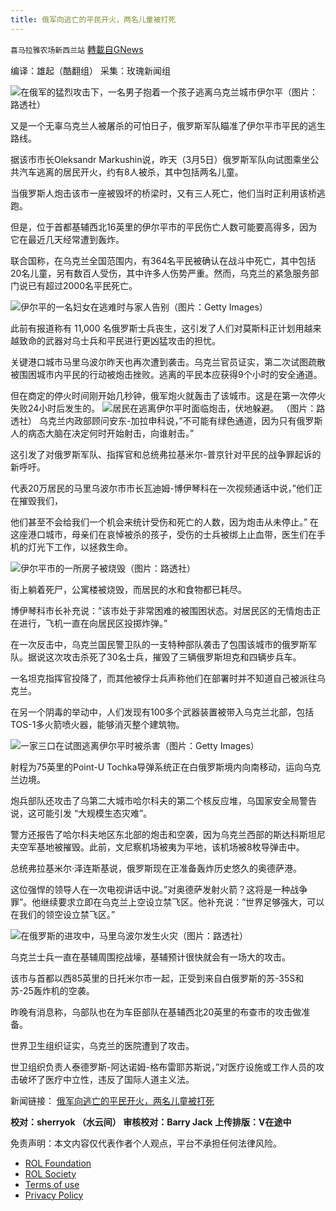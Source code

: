 ```yaml
---
title: 俄军向逃亡的平民开火，两名儿童被打死
---
```

`喜马拉雅农场新西兰站` [轉載自GNews](https://gnews.org/zh-hans/2124959/)

编译：雄起（酷翻组）
采集：玫瑰新闻组

![](https://assets.gnews.org/wp-content/uploads/2022/03/30893-1.jpg)在俄军的猛烈攻击下，一名男子抱着一个孩子逃离乌克兰城市伊尔平（图片：路透社）

又是一个无辜乌克兰人被屠杀的可怕日子，俄罗斯军队瞄准了伊尔平市平民的逃生路线。

据该市市长Oleksandr Markushin说，昨天（3月5日）俄罗斯军队向试图乘坐公共汽车逃离的居民开火，约有8人被杀，其中包括两名儿童。

当俄罗斯人炮击该市一座被毁坏的桥梁时，又有三人死亡，他们当时正利用该桥逃跑。

但是，位于首都基辅西北16英里的伊尔平市的平民伤亡人数可能要高得多，因为它在最近几天经常遭到轰炸。

联合国称，在乌克兰全国范围内，有364名平民被确认在战斗中死亡，其中包括20名儿童，另有数百人受伤，其中许多人伤势严重。然而，乌克兰的紧急服务部门说已有超过2000名平民死亡。

![](https://assets.gnews.org/wp-content/uploads/2022/03/30894-1.jpg)伊尔平的一名妇女在逃难时与家人告别（图片：Getty Images）

此前有报道称有 11,000 名俄罗斯士兵丧生，这引发了人们对莫斯科正计划用越来越致命的武器对乌士兵和平民进行更凶猛攻击的担忧。

关键港口城市马里乌波尔昨天也再次遭到袭击。乌克兰官员证实，第二次试图疏散被围困城市内平民的行动被炮击挫败。逃离的平民本应获得9个小时的安全通道。

但在商定的停火时间刚开始几秒钟，俄军炮火就轰击了该城市。这是在第一次停火失败24小时后发生的。
![](https://assets.gnews.org/wp-content/uploads/2022/03/30895-1.jpg)居民在逃离伊尔平时面临炮击，伏地躲避。 （图片：路透社）
乌克兰内政部顾问安东-加拉申科说，”不可能有绿色通道，因为只有俄罗斯人的病态大脑在决定何时开始射击，向谁射击。”

这引发了对俄罗斯军队、指挥官和总统弗拉基米尔-普京针对平民的战争罪起诉的新呼吁。

代表20万居民的马里乌波尔市市长瓦迪姆-博伊琴科在一次视频通话中说，”他们正在摧毁我们，

他们甚至不会给我们一个机会来统计受伤和死亡的人数，因为炮击从未停止。” 在这座港口城市，母亲们在哀悼被杀的孩子，受伤的士兵被绑上止血带，医生们在手机的灯光下工作，以拯救生命。

![](https://assets.gnews.org/wp-content/uploads/2022/03/30896-1.jpg)伊尔平市的一所房子被烧毁（图片：路透社）

街上躺着死尸，公寓楼被烧毁，而居民的水和食物都已耗尽。

博伊琴科市长补充说：”该市处于非常困难的被围困状态。对居民区的无情炮击正在进行，飞机一直在向居民区投掷炸弹。”

在一次反击中，乌克兰国民警卫队的一支特种部队袭击了包围该城市的俄罗斯军队。据说这次攻击杀死了30名士兵，摧毁了三辆俄罗斯坦克和四辆步兵车。

一名坦克指挥官投降了，而其他被俘士兵声称他们在部署时并不知道自己被派往乌克兰。

在另一个阴毒的举动中，人们发现有100多个武器装置被带入乌克兰北部，包括TOS-1多火箭喷火器，能够消灭整个建筑物。

![](https://assets.gnews.org/wp-content/uploads/2022/03/30897-1.jpg)一家三口在试图逃离伊尔平时被杀害（图片：Getty Images）

射程为75英里的Point-U Tochka导弹系统正在白俄罗斯境内向南移动，运向乌克兰边境。

炮兵部队还攻击了乌第二大城市哈尔科夫的第二个核反应堆，乌国家安全局警告说，这可能引发 “大规模生态灾难”。

警方还报告了哈尔科夫地区东北部的炮击和空袭，因为乌克兰西部的斯达科斯坦尼夫空军基地被摧毁。此前，文尼察机场被夷为平地，该机场被8枚导弹击中。

总统弗拉基米尔·泽连斯基说，俄罗斯现在正准备轰炸历史悠久的奥德萨港。

这位强悍的领导人在一次电视讲话中说。”对奥德萨发射火箭？这将是一种战争罪”。他继续要求立即在乌克兰上空设立禁飞区。他补充说：”世界足够强大，可以在我们的领空设立禁飞区。”

![](https://assets.gnews.org/wp-content/uploads/2022/03/30898-1.jpg)在俄罗斯的进攻中，马里乌波尔发生火灾（图片：路透社）

乌克兰士兵一直在基辅周围挖战壕，基辅预计很快就会有一场大的攻击。

该市与首都以西85英里的日托米尔市一起，正受到来自白俄罗斯的苏-35S和苏-25轰炸机的空袭。

昨晚有消息称，乌部队也在为车臣部队在基辅西北20英里的布查市的攻击做准备。

世界卫生组织证实，乌克兰的医院遭到了攻击。

世卫组织负责人泰德罗斯-阿达诺姆-格布雷耶苏斯说，”对医疗设施或工作人员的攻击破坏了医疗中立性，违反了国际人道主义法。

新闻链接： 
[俄军向逃亡的平民开火，两名儿童被打死](https://www.mirror.co.uk/news/world-news/ukraine-russia-war-two-kids-26400727)

**校对：sherryok （水云间）
审核校对：Barry Jack
上传排版：V在途中**



 

免责声明：本文内容仅代表作者个人观点，平台不承担任何法律风险。

- [ROL Foundation](https://rolfoundation.org/)
- [ROL Society](https://rolsociety.org/)
- [Terms of use](https://gnews.org/terms-of-use-3/)
- [Privacy Policy](https://gnews.org/privacy-policy/)
